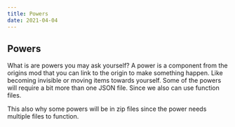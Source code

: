 ```yaml
---
title: Powers
date: 2021-04-04
---
```


## Powers

What is are powers you may ask yourself? 
A power is a component from the origins mod that you can link to the origin to make something happen.
Like becoming  invisible or moving items towards yourself. Some of the powers will require a bit more than one JSON file.
Since we also can use function files.

This also why some powers will be in zip files since the power needs multiple files to function.


